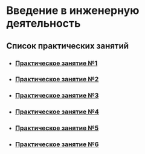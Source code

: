 # Введение в инженерную деятельность

## Список практических занятий

* ### [Практическое занятие №1](./Practice_1/)
* ### [Практическое занятие №2](./Practice_2/)
* ### [Практическое занятие №3](./Practice_3/)
* ### [Практическое занятие №4](./Practice_4/)
* ### [Практическое занятие №5](./Practice_5/)
* ### [Практическое занятие №6](./Practice_6/)
